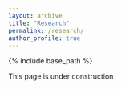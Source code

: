 ```yaml
---
layout: archive
title: "Research"
permalink: /research/
author_profile: true
---
```


{% include base_path %}

This page is under construction
